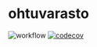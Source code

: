 # ohtuvarasto
![workflow](https://github.com/zmejka/ohtuvarasto/actions/workflows/main.yml/badge.svg)
[![codecov](https://codecov.io/gh/zmejka/ohtuvarasto/branch/main/graph/badge.svg?token=9PNXG800PG)](https://codecov.io/gh/zmejka/ohtuvarasto)
